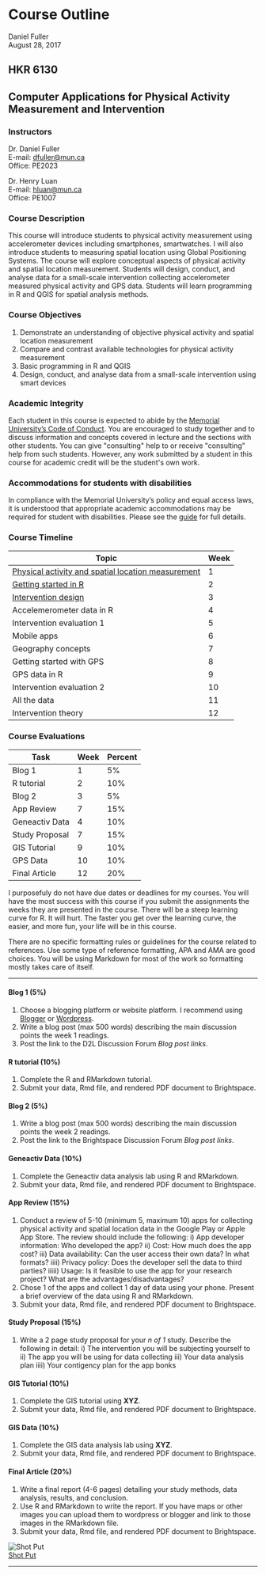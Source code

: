 # Course Outline
Daniel Fuller  
August 28, 2017  



## HKR 6130
## Computer Applications for Physical Activity Measurement and Intervention

### Instructors
Dr. Daniel Fuller  
E-mail: dfuller@mun.ca  
Office: PE2023  

Dr.	Henry Luan  
E-mail: hluan@mun.ca  
Office: PE1007  

### Course Description
This course will introduce students to physical activity measurement using accelerometer devices including smartphones, smartwatches. I will also introduce students to measuring spatial location using Global Positioning Systems. The course will explore conceptual aspects of physical activity and spatial location measurement. Students will design, conduct, and analyse data for a small-scale intervention collecting accelerometer measured physical activity and GPS data. Students will learn programming in R and QGIS for spatial analysis methods. 

### Course Objectives
1. Demonstrate an understanding of objective physical activity and spatial location measurement  
2. Compare and contrast available technologies for physical activity measurement  
3. Basic programming in R and QGIS  
4. Design, conduct, and analyse data from a small-scale intervention using smart devices  


### Academic Integrity
Each student in this course is expected to abide by the [Memorial University’s Code of Conduct](http://www.mun.ca/student/sscm/conduct/). You are encouraged to study together and to discuss information and concepts covered in lecture and the sections with other students. You can give "consulting" help to or receive "consulting" help from such students. However, any work submitted by a student in this course for academic credit will be the student's own work.

### Accommodations for students with disabilities
In compliance with the Memorial University’s policy and equal access laws, it is understood that appropriate academic accommodations may be required for student with disabilities. Please see the [guide](http://www.mun.ca/policy/site/policy.php?id=239) for full details.

### Course Timeline

Topic   | Week |  
-----  |------|
[Physical activity and spatial location measurement](https://github.com/walkabilly/HKR6130_MUN/blob/master/week1.md) | 1    |
[Getting started in R](https://github.com/walkabilly/HKR6130_MUN/blob/master/week2.md)  | 2    | 
[Intervention design](https://github.com/walkabilly/HKR6130_MUN/blob/master/week3.md)  | 3    | 
Accelemerometer data in R  | 4    |
Intervention evaluation 1 | 5    |
Mobile apps | 6 |
Geography concepts   | 7    | 
Getting started with GPS  | 8    | 
GPS data in R  | 9    | 
Intervention evaluation 2  | 10   | 
All the data  | 11    | 
Intervention theory  | 12    | 

### Course Evaluations

Task   | Week | Percent | 
-----  |------|---------|
Blog 1 | 1    | 5%      |
R tutorial  | 2    | 10%      |
Blog 2  | 3    | 5%      |
App Review  | 7    | 15%      |
Geneactiv Data  | 4    | 10%      |
Study Proposal  | 7    | 15%      |
GIS Tutorial  | 9    | 10%      |
GPS Data  | 10    | 10%      |
Final Article  | 12    | 20%      |

I purposefuly do not have due dates or deadlines for my courses. You will have the most success with this course if you submit the assignments the weeks they are presented in the course. There will be a steep learning curve for R. It will hurt. The faster you get over the learning curve, the easier, and more fun, your life will be in this course.  

There are no specific formatting rules or guidelines for the course related to references. Use some type of reference formatting, APA and AMA are good choices. You will be using Markdown for most of the work so formatting mostly takes care of itself. 

***

#### Blog 1 (5%)

1. Choose a blogging platform or website platform. I recommend using [Blogger](https://www.blogger.com/) or [Wordpress](https://wordpress.com/). 
2. Write a blog post (max 500 words) describing the main discussion points the week 1 readings.
3. Post the link to the D2L Discussion Forum *Blog post links*.
 
#### R tutorial (10%)

1. Complete the R and RMarkdown tutorial.
2. Submit your data, Rmd file, and rendered PDF document to Brightspace. 

#### Blog 2 (5%)

1. Write a blog post (max 500 words) describing the main discussion points the week 2 readings.
2. Post the link to the Brightspace Discussion Forum *Blog post links*.

#### Geneactiv Data (10%)

1. Complete the Geneactiv data analysis lab using R and RMarkdown.
2. Submit your data, Rmd file, and rendered PDF document to Brightspace. 

#### App Review (15%)

1. Conduct a review of 5-10 (minimum 5, maximum 10) apps for collecting physical activity and spatial location data in the Google Play or Apple App Store. The review should include the following: 
    i) App developer information: Who developed the app? 
    ii) Cost: How much does the app cost? 
    iii) Data availability: Can the user access their own data? In what formats? 
    iiii) Privacy policy: Does the developer sell the data to third parties? 
    iiiii) Usage: Is it feasible to use the app for your research project? What are the advantages/disadvantages? 
2. Chose 1 of the apps and collect 1 day of data using your phone. Present a brief overview of the data using R and RMarkdown. 
3. Submit your data, Rmd file, and rendered PDF document to Brightspace. 

#### Study Proposal	(15%)

1. Write a 2 page study proposal for your *n of 1* study. Describe the following in detail: 
    i) The intervention you will be subjecting yourself to
    ii) The app you will be using for data collecting
    iii) Your data analysis plan
    iiii) Your contigency plan for the app bonks

#### GIS Tutorial	(10%)

1. Complete the GIS tutorial using **XYZ**.
2. Submit your data, Rmd file, and rendered PDF document to Brightspace. 

#### GIS Data	(10%)

1. Complete the GIS data analysis lab using **XYZ**.
2. Submit your data, Rmd file, and rendered PDF document to Brightspace. 

#### Final Article (20%)

1. Write a final report (4-6 pages) detailing your study methods, data analysis, results, and conclusion. 
2. Use R and RMarkdown to write the report. If you have maps or other images you can upload them to wordpress or blogger and link to those images in the RMarkdown file. 
3. Submit your data, Rmd file, and rendered PDF document to Brightspace. 

![Shot Put](http://images.complex.com/complex/image/upload/c_limit,w_680/fl_lossy,pg_1,q_auto/cvv8cts2bogemlyduqat.jpg)  
    [Shot Put](http://weknowmemes.com/2012/06/ermagerd-shertpert/)

***
